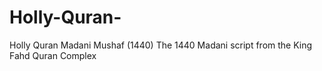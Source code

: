 # Holly-Quran-
Holly Quran Madani Mushaf (1440) The 1440 Madani script from the King Fahd Quran Complex
